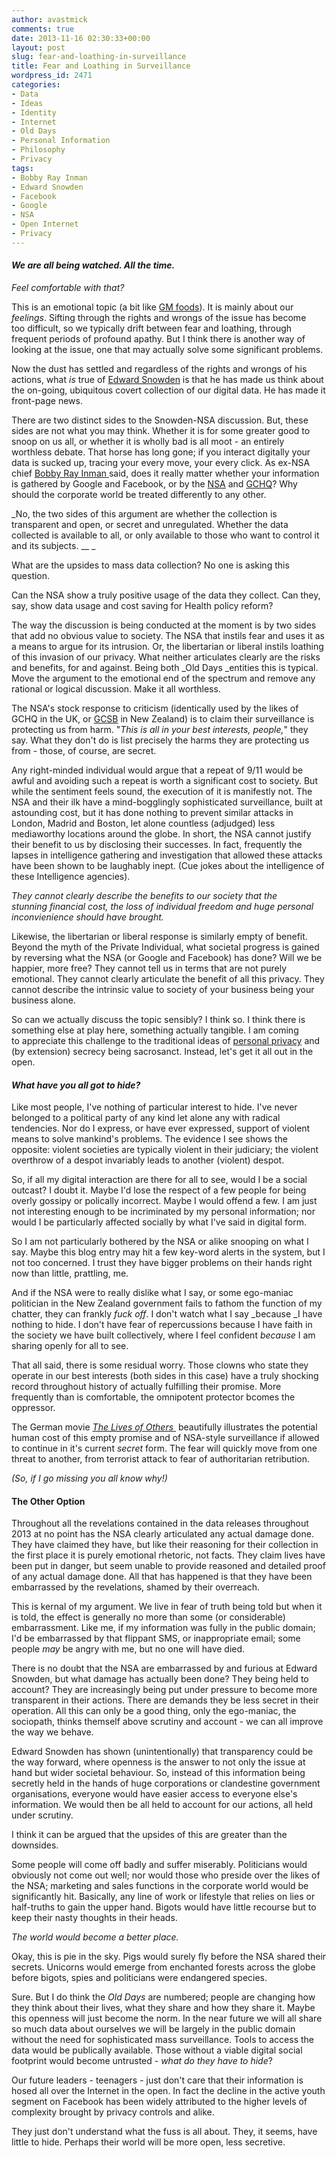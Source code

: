 ```yaml
---
author: avastmick
comments: true
date: 2013-11-16 02:30:33+00:00
layout: post
slug: fear-and-loathing-in-surveillance
title: Fear and Loathing in Surveillance
wordpress_id: 2471
categories:
- Data
- Ideas
- Identity
- Internet
- Old Days
- Personal Information
- Philosophy
- Privacy
tags:
- Bobby Ray Inman
- Edward Snowden
- Facebook
- Google
- NSA
- Open Internet
- Privacy
---
```


#### _We are all being watched. All the time._


_Feel comfortable with that?_

This is an emotional topic (a bit like [GM foods](http://en.wikipedia.org/wiki/Genetically_modified_food)). It is mainly about our _feelings_. Sifting through the rights and wrongs of the issue has become too difficult, so we typically drift between fear and loathing, through frequent periods of profound apathy. But I think there is another way of looking at the issue, one that may actually solve some significant problems.

Now the dust has settled and regardless of the rights and wrongs of his actions, what _is_ true of [Edward Snowden](http://www.crunchbase.com/person/edward-snowden) is that he has made us think about the on-going, ubiquitous covert collection of our digital data. He has made it front-page news.

There are two distinct sides to the Snowden-NSA discussion. But, these sides are not what you may think. Whether it is for some greater good to snoop on us all, or whether it is wholly bad is all moot - an entirely worthless debate. That horse has long gone; if you interact digitally your data is sucked up, tracing your every move, your every click. As ex-NSA chief [Bobby Ray Inman ](http://en.wikipedia.org/wiki/Bobby_Ray_Inman)said, does it really matter whether your information is gathered by Google and Facebook, or by the [NSA](http://www.nsa.gov) and [GCHQ](http://www.gchq.gov.uk)? Why should the corporate world be treated differently to any other.

_No, the two sides of this argument are whether the collection is transparent and open, or secret and unregulated. Whether the data collected is available to all, or only available to those who want to control it and its subjects. __ _

What are the upsides to mass data collection? No one is asking this question.

Can the NSA show a truly positive usage of the data they collect. Can they, say, show data usage and cost saving for Health policy reform?

The way the discussion is being conducted at the moment is by two sides that add no obvious value to society. The NSA that instils fear and uses it as a means to argue for its intrusion. Or, the libertarian or liberal instils loathing of this invasion of our privacy. What neither articulates clearly are the risks and benefits, for and against. Being both _Old Days _entities this is typical. Move the argument to the emotional end of the spectrum and remove any rational or logical discussion. Make it all worthless.

The NSA's stock response to criticism (identically used by the likes of GCHQ in the UK, or [GCSB](http://gcsb.govt.nz/) in New Zealand) is to claim their surveillance is protecting us from harm. "_This is all in your best interests, people,_" they say. What they don't do is list precisely the harms they are protecting us from - those, of course, are secret.

Any right-minded individual would argue that a repeat of 9/11 would be awful and avoiding such a repeat is worth a significant cost to society. But while the sentiment feels sound, the execution of it is manifestly not. The NSA and their ilk have a mind-bogglingly sophisticated surveillance, built at astounding cost, but it has done nothing to prevent similar attacks in London, Madrid and Boston, let alone countless (adjudged) less mediaworthy locations around the globe. In short, the NSA cannot justify their benefit to us by disclosing their successes. In fact, frequently the lapses in intelligence gathering and investigation that allowed these attacks have been shown to be laughably inept. (Cue jokes about the intelligence of these Intelligence agencies).

_They cannot clearly describe the benefits to our society that the stunning financial cost, the loss of individual freedom and huge personal inconvienience should have brought._

Likewise, the libertarian or liberal response is similarly empty of benefit. Beyond the myth of the Private Individual, what societal progress is gained by reversing what the NSA (or Google and Facebook) has done? Will we be happier, more free? They cannot tell us in terms that are not purely emotional. They cannot clearly articulate the benefit of all this privacy. They cannot describe the intrinsic value to society of your business being your business alone.

So can we actually discuss the topic sensibly? I think so. I think there is something else at play here, something actually tangible. I am coming to appreciate this challenge to the traditional ideas of [personal privacy](http://en.wikipedia.org/wiki/Privacy) and (by extension) secrecy being sacrosanct. Instead, let's get it all out in the open.


#### _What have you all got to hide?_


Like most people, I've nothing of particular interest to hide. I've never belonged to a political party of any kind let alone any with radical tendencies. Nor do I express, or have ever expressed, support of violent means to solve mankind's problems. The evidence I see shows the opposite: violent societies are typically violent in their judiciary; the violent overthrow of a despot invariably leads to another (violent) despot.

So, if all my digital interaction are there for all to see, would I be a social outcast? I doubt it. Maybe I'd lose the respect of a few people for being overly gossipy or polically incorrect. Maybe I would offend a few. I am just not interesting enough to be incriminated by my personal information; nor would I be particularly affected socially by what I've said in digital form.

So I am not particularly bothered by the NSA or alike snooping on what I say. Maybe this blog entry may hit a few key-word alerts in the system, but I not too concerned. I trust they have bigger problems on their hands right now than little, prattling, me.

And if the NSA were to really dislike what I say, or some ego-maniac politician in the New Zealand government fails to fathom the function of my chatter, they can frankly _fuck off_. I don't watch what I say _because _I have nothing to hide. I don't have fear of repercussions because I have faith in the society we have built collectively, where I feel confident _because_ I am sharing openly for all to see.

That all said, there is some residual worry. Those clowns who state they operate in our best interests (both sides in this case) have a truly shocking record throughout history of actually fulfilling their promise. More frequently than is comfortable, the omnipotent protector bcomes the oppressor.

The German movie [_The Lives of Others_ ](http://www.imdb.com/title/tt0405094/?ref_=fn_al_tt_1) beautifully illustrates the potential human cost of this empty promise and of NSA-style surveillance if allowed to continue in it's current _secret_ form. The fear will quickly move from one threat to another, from terrorist attack to fear of authoritarian retribution.

_(So, if I go missing you all know why!)_


#### The Other Option


Throughout all the revelations contained in the data releases throughout 2013 at no point has the NSA clearly articulated any actual damage done. They have claimed they have, but like their reasoning for their collection in the first place it is purely emotional rhetoric, not facts. They claim lives have been put in danger, but seem unable to provide reasoned and detailed proof of any actual damage done. All that has happened is that they have been embarrassed by the revelations, shamed by their overreach.

This is kernal of my argument. We live in fear of truth being told but when it is told, the effect is generally no more than some (or considerable) embarrassment. Like me, if my information was fully in the public domain; I'd be embarrassed by that flippant SMS, or inappropriate email; some people _may_ be angry with me, but no one will have died.

There is no doubt that the NSA are embarrassed by and furious at Edward Snowden, but what damage has actually been done? They being held to account? They are increasingly being put under pressure to become more transparent in their actions. There are demands they be less secret in their operation. All this can only be a good thing, only the ego-maniac, the sociopath, thinks themself above scrutiny and account - we can all improve the way we behave.

Edward Snowden has shown (unintentionally) that transparency could be the way forward, where openness is the answer to not only the issue at hand but wider societal behaviour. So, instead of this information being secretly held in the hands of huge corporations or clandestine government organisations, everyone would have easier access to everyone else's information. We would then be all held to account for our actions, all held under scrutiny.

I think it can be argued that the upsides of this are greater than the downsides.

Some people will come off badly and suffer miserably. Politicians would obviously not come out well; nor would those who preside over the likes of the NSA; marketing and sales functions in the corporate world would be significantly hit. Basically, any line of work or lifestyle that relies on lies or half-truths to gain the upper hand. Bigots would have little recourse but to keep their nasty thoughts in their heads.

_The world would become a better place._

Okay, this is pie in the sky. Pigs would surely fly before the NSA shared their secrets. Unicorns would emerge from enchanted forests across the globe before bigots, spies and politicians were endangered species.

Sure. But I do think the _Old Days_ are numbered; people are changing how they think about their lives, what they share and how they share it. Maybe this openness will just become the norm. In the near future we will all share so much data about ourselves we will be largely in the public domain without the need for sophisticated mass surveillance. Tools to access the data would be publically available. Those without a viable digital social footprint would become untrusted - _what do they have to hide_?

Our future leaders - teenagers - just don't care that their information is hosed all over the Internet in the open. In fact the decline in the active youth segment on Facebook has been widely attributed to the higher levels of complexity brought by privacy controls and alike.

They just don't understand what the fuss is all about. They, it seems, have little to hide. Perhaps their world will be more open, less secretive.
